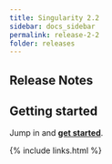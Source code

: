 ```yaml
---
title: Singularity 2.2
sidebar: docs_sidebar
permalink: release-2-2
folder: releases
---
```


## Release Notes

## Getting started

Jump in and <a href="/start"><strong>get started</strong></a>.

{% include links.html %}
